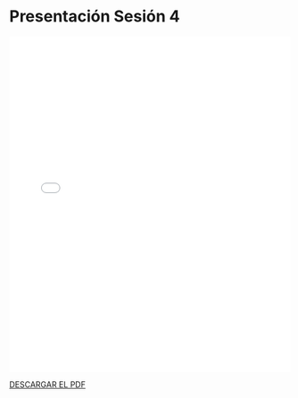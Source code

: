 # Presentación Sesión 4

<embed src="/PDFs/Presentaciones/PresentacionG1semana5.pdf" type="application/pdf" width="100%" height="600px" />


[DESCARGAR EL PDF](/PDFs/Presentaciones/PresentacionG1semana5.pdf)
